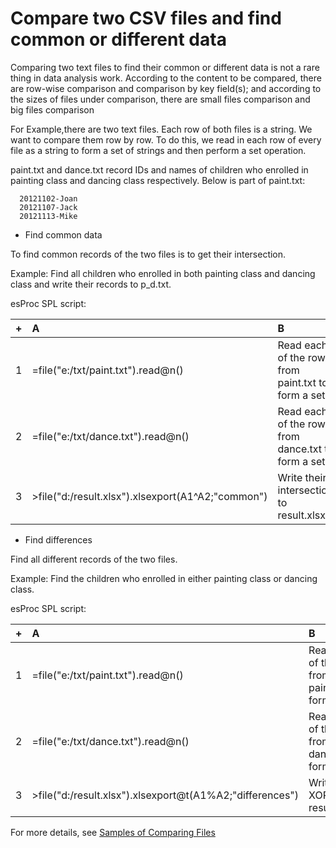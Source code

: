 # Compare two CSV files and find common or different data

Comparing two text files to find their common or different data is not a rare thing in data analysis work. According to the content to be compared, there are row-wise comparison and comparison by key field(s); and according to the sizes of files under comparison, there are small files comparison and big files comparison

For Example,there are two text files. Each row of both files is a string. We want to compare them row by row. To do this, we read in each row of every file as a string to form a set of strings and then perform a set operation.

paint.txt and dance.txt record IDs and names of children who enrolled in painting class and dancing class respectively. Below is part of paint.txt:
```
  20121102-Joan
  20121107-Jack
  20121113-Mike
```
- Find common data

To find common records of the two files is to get their intersection.

Example: Find all children who enrolled in both painting class and dancing class and write their records to p_d.txt.

esProc SPL script:

|+|A|B|
|:-|:-|:-|
|1|=file("e:/txt/paint.txt").read@n()|Read each of the rows from paint.txt to form a set|
|2|=file("e:/txt/dance.txt").read@n()|Read each of the rows from dance.txt to form a set|
|3|>file("d:/result.xlsx").xlsexport(A1\^A2;"common")|Write their intersection to result.xlsx|

- Find differences

Find all different records of the two files.

Example: Find the children who enrolled in either painting class or dancing class.

esProc SPL script:

|+|A|B|
|:-|:-|:-|
|1|=file("e:/txt/paint.txt").read@n()|Read each of the rows from paint.txt to form a set|
|2|=file("e:/txt/dance.txt").read@n()|Read each of the rows from dance.txt to form a set|
|3|>file("d:/result.xlsx").xlsexport@t(A1%A2;"differences")|Write their XORs to result.xlsx|


For more details, see [Samples of Comparing Files](http://c.raqsoft.com/article/1600309188122)
